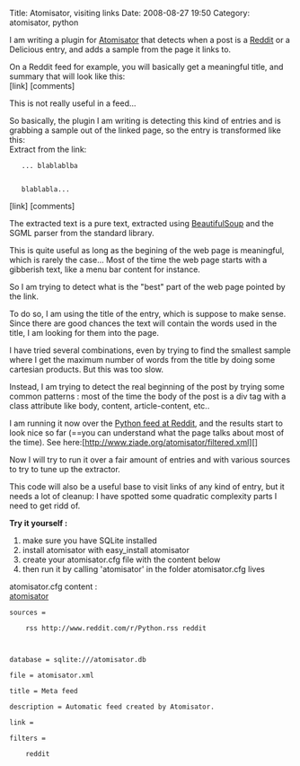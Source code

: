 Title: Atomisator, visiting links
Date: 2008-08-27 19:50
Category: atomisator, python

I am writing a plugin for [Atomisator][] that detects when a post is a
[Reddit][] or a Delicious entry, and adds a sample from the page it
links to.   
  
On a Reddit feed for example, you will basically get a meaningful
title, and summary that will look like this:   
   [link] [comments]

  
This is not really useful in a feed...   
  
So basically, the plugin I am writing is detecting this kind of entries
and is grabbing a sample out of the linked page, so the entry is
transformed like this:   
   Extract from the link:

  
       ... blablablba

  
       blablabla...

  
   [link] [comments]

  
The extracted text is a pure text, extracted using [BeautifulSoup][]
and the SGML parser from the standard library.   
  
This is quite useful as long as the begining of the web page is
meaningful, which is rarely the case... Most of the time the web page
starts with a gibberish text, like a menu bar content for instance.   
  
So I am trying to detect what is the "best" part of the web page
pointed by the link.   
  
To do so, I am using the title of the entry, which is suppose to make
sense. Since there are good chances the text will contain the words used
in the title, I am looking for them into the page.   
  
I have tried several combinations, even by trying to find the smallest
sample where I get the maximum number of words from the title by doing
some cartesian products. But this was too slow.   
  
Instead, I am trying to detect the real beginning of the post by trying
some common patterns : most of the time the body of the post is a div
tag with a class attribute like body, content, article-content, etc..   
  
I am running it now over the [Python feed at Reddit][], and the results
start to look nice so far (==you can understand what the page talks
about most of the time). See
here:[http://www.ziade.org/atomisator/filtered.xml][]   
  
Now I will try to run it over a fair amount of entries and with various
sources to try to tune up the extractor.   
  
This code will also be a useful base to visit links of any kind of
entry, but it needs a lot of cleanup: I have spotted some quadratic
complexity parts I need to get ridd of.   
  
**Try it yourself :**   
1.  make sure you have SQLite installed
2.  install atomisator with easy\_install atomisator
3.  create your atomisator.cfg file with the content below
4.  then run it by calling 'atomisator' in the folder atomisator.cfg
    lives

  
atomisator.cfg content :   
   [atomisator]

    sources =

        rss http://www.reddit.com/r/Python.rss reddit



    database = sqlite:///atomisator.db

    file = atomisator.xml

    title = Meta feed

    description = Automatic feed created by Atomisator.

    link =

    filters =

        reddit

  [Atomisator]: http://tarekziade.wordpress.com/2008/08/20/atomisator-a-framework-to-build-custom-rss-feeds/
  [Reddit]: http://www.reddit.com/
  [BeautifulSoup]: http://www.crummy.com/software/BeautifulSoup/
  [Python feed at Reddit]: http://www.reddit.com/r/Python.rss
  [http://www.ziade.org/atomisator/filtered.xml]: http://www.ziade.org/atomisator/filtered.xml
